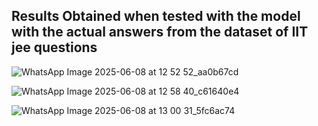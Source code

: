 ## Results Obtained when tested with the model with the actual answers from the dataset of IIT jee questions
![WhatsApp Image 2025-06-08 at 12 52 52_aa0b67cd](https://github.com/user-attachments/assets/b5e87f58-f62a-4536-9ed9-554790bab860)

![WhatsApp Image 2025-06-08 at 12 58 40_c61640e4](https://github.com/user-attachments/assets/87655e24-c313-4a5b-86b8-c07fb08847ed)

![WhatsApp Image 2025-06-08 at 13 00 31_5fc6ac74](https://github.com/user-attachments/assets/701581c1-a8dc-48ec-b39c-2852c37674ba)
